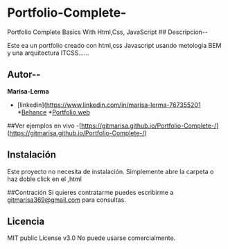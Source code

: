 # Portfolio-Complete-
Portfolio Complete Basics With Html,Css, JavaScript ## Descripcion--

Este ea un portfolio creado con html,css Javascript usando metologia BEM y una arquitectura ITCSS......

## Autor--
**Marisa-Lerma**

* [linkedin](https://www.linkedin.com/in/marisa-lerma-767355201
*[Behance](hhttps://www.Behance.net/midominio)
*[Portfolio web](https://midominio.com)


##Ver ejemplos en vivo
-[https://gitmarisa.github.io/Portfolio-Complete-/] (https://gitmarisa.github.io/Portfolio-Complete-/)

## Instalación
Este proyecto no necesita de instalación. Simplemente abre la carpeta o haz doble click en el ,html

##Contración
Si quieres contratarme puedes escribirme a gitmarisa369@gmail.com para consultas.

## Licencia 
MIT public License v3.0
No puede usarse comercialmente.
